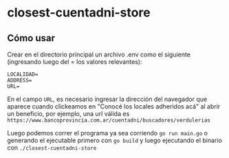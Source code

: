 # closest-cuentadni-store

## Cómo usar
Crear en el directorio principal un archivo .env como el siguiente (ingresando luego del = los valores relevantes):
``` 
LOCALIDAD=
ADDRESS=
URL=
```
En el campo `URL`, es necesario ingresar la dirección del navegador que aparece cuando clickeamos en "Conocé los locales adheridos acá" al abrir un beneficio, por ejemplo, una url válida es `https://www.bancoprovincia.com.ar/cuentadni/buscadores/verdulerias`

Luego podemos correr el programa ya sea corriendo `go run main.go` o generando el ejecutable primero con `go build` y luego ejecutando el binario con `./closest-cuentadni-store`
